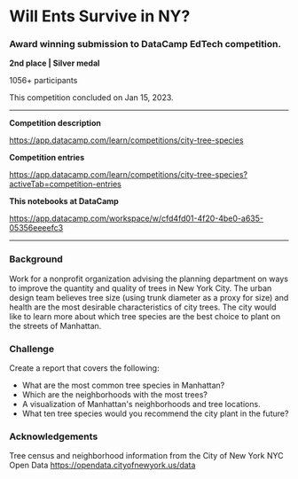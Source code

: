 # Will Ents Survive in NY? 

### Award winning submission to DataCamp EdTech competition. 

**2nd place | Silver medal**

1056+ participants

This competition concluded on Jan 15, 2023.


******************************************************************************************

**Competition description**

https://app.datacamp.com/learn/competitions/city-tree-species

**Competition entries**

https://app.datacamp.com/learn/competitions/city-tree-species?activeTab=competition-entries

**This notebooks at DataCamp**

https://app.datacamp.com/workspace/w/cfd4fd01-4f20-4be0-a635-05356eeeefc3

******************************************************************************************

### Background

Work for a nonprofit organization advising the planning department on ways to improve the quantity and quality of trees in New York City. The urban design team believes tree size (using trunk diameter as a proxy for size) and health are the most desirable characteristics of city trees. The city would like to learn more about which tree species are the best choice to plant on the streets of Manhattan.

### Challenge

Create a report that covers the following:

- What are the most common tree species in Manhattan?
- Which are the neighborhoods with the most trees?
- A visualization of Manhattan's neighborhoods and tree locations.
- What ten tree species would you recommend the city plant in the future?

### Acknowledgements

Tree census and neighborhood information from the City of New York NYC Open Data 
https://opendata.cityofnewyork.us/data
